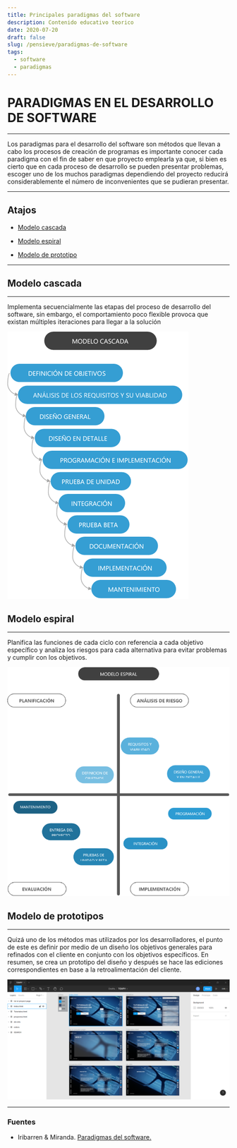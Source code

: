 ```yaml
---
title: Principales paradigmas del software
description: Contenido educativo teorico
date: 2020-07-20
draft: false
slug: /pensieve/paradigmas-de-software
tags:
  - software
  - paradigmas
---
```


<h1>PARADIGMAS EN EL DESARROLLO DE SOFTWARE</h1>
<hr> 
<p>Los paradigmas para el desarrollo del software son métodos que llevan a cabo los procesos de creación de programas es importante conocer cada paradigma con el fin de saber en que proyecto emplearla ya que, si bien es cierto que en cada proceso de desarrollo se pueden presentar problemas, escoger uno de los muchos paradigmas dependiendo del proyecto reducirá considerablemente el número de inconvenientes que se pudieran presentar.</p>
<hr>
<h2>Atajos</h2>

* <p> <a class="aa" href="#l1"> Modelo cascada</a></p>

* <p> <a class="aa" href="#l2"> Modelo espiral</a  ></p>

* <p> <a class="aa" href="#l3"> Modelo de prototipo</a></p>

<hr>

<h2 id="l1">Modelo cascada</h2>
<hr>
<p>Implementa secuencialmente las etapas del proceso de desarrollo del software, sin embargo, el
comportamiento poco flexible provoca que existan múltiples iteraciones para llegar a la solución</p>
<img src="https://raw.githubusercontent.com/Tomvargas/insoft/master/assets/mcascada.png" alt="Modelo cascada - Tomás Vargas">

<h2 id="l2">Modelo espiral</h2>
<hr>
<p>Planifica las funciones de cada ciclo con referencia a cada objetivo específico y analiza los riesgos para
cada alternativa para evitar problemas y cumplir con los objetivos.</p>
<img src="https://raw.githubusercontent.com/Tomvargas/insoft/master/assets/mespiral.png" alt="Modelo espiral - Tomás Vargas">
<h2 id="l3">Modelo de prototipos</h2>
<hr>
<p>Quizá uno de los métodos mas utilizados por los desarrolladores, el punto de este es definir por medio de un diseño los
objetivos generales para refinados con el cliente en conjunto con los objetivos específicos. En resumen, se crea un
prototipo del diseño y después se hace las ediciones correspondientes en base a la retroalimentación del cliente.</p>
<img src="https://raw.githubusercontent.com/Tomvargas/insoft/master/assets/mprot.png" alt="Modelo de prototipo - Tomás Vargas">


<hr>
<h3>Fuentes</h3>

* <p>Iribarren & Miranda. <a class="aa" href="https://proyectosinformaticoscht2009.wordpress.com/antes-de-empezar/marco-teorico/paradigmas-de-desarrollo-de-software/">Paradigmas del software. </a></p>

